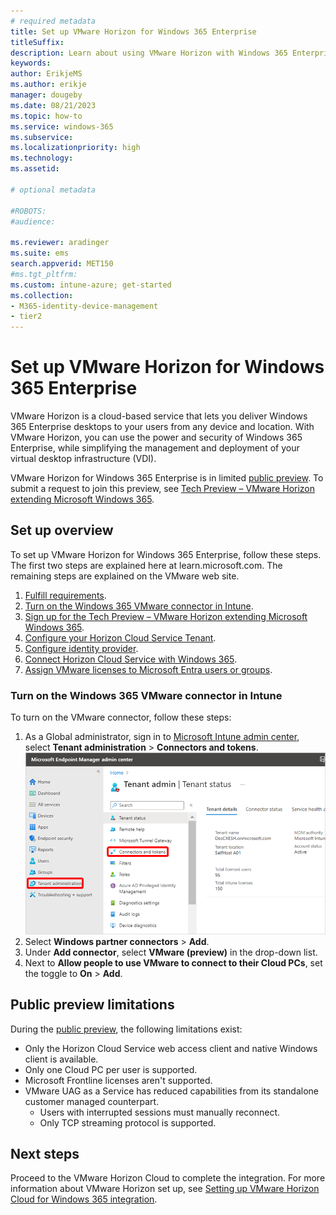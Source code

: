 ```yaml
---
# required metadata
title: Set up VMware Horizon for Windows 365 Enterprise
titleSuffix:
description: Learn about using VMware Horizon with Windows 365 Enterprise.
keywords:
author: ErikjeMS  
ms.author: erikje
manager: dougeby
ms.date: 08/21/2023
ms.topic: how-to
ms.service: windows-365
ms.subservice:
ms.localizationpriority: high
ms.technology:
ms.assetid: 

# optional metadata

#ROBOTS:
#audience:

ms.reviewer: aradinger    
ms.suite: ems
search.appverid: MET150
#ms.tgt_pltfrm:
ms.custom: intune-azure; get-started
ms.collection:
- M365-identity-device-management
- tier2
---
```


# Set up VMware Horizon for Windows 365 Enterprise

VMware Horizon is a cloud-based service that lets you deliver Windows 365 Enterprise desktops to your users from any device and location. With VMware Horizon, you can use the power and security of Windows 365 Enterprise, while simplifying the management and deployment of your virtual desktop infrastructure (VDI).

VMware Horizon for Windows 365 Enterprise is in limited [public preview](..\public-preview.md). To submit a request to join this preview, see [Tech Preview – VMware Horizon extending Microsoft Windows 365](https://www.vmware.com/learn/1733900_REG.html).

## Set up overview

To set up VMware Horizon for Windows 365 Enterprise, follow these steps. The first two steps are explained here at learn.microsoft.com. The remaining steps are explained on the VMware web site.

1. [Fulfill requirements](requirements-vmware-horizon.md).
2. [Turn on the Windows 365 VMware connector in Intune](#turn-on-the-windows-365-vmware-connector-in-intune).
3. [Sign up for the Tech Preview – VMware Horizon extending Microsoft Windows 365](https://www.vmware.com/learn/1733900_REG.html).
4. [Configure your Horizon Cloud Service Tenant](https://go.microsoft.com/fwlink/?linkid=2242843).
5. [Configure identity provider](https://go.microsoft.com/fwlink/?linkid=2242843).
6. [Connect Horizon Cloud Service with Windows 365](https://go.microsoft.com/fwlink/?linkid=2242843).
7. [Assign VMware licenses to Microsoft Entra users or groups](https://go.microsoft.com/fwlink/?linkid=2242843).

### Turn on the Windows 365 VMware connector in Intune

To turn on the VMware connector, follow these steps:

1. As a Global administrator, sign in to [Microsoft Intune admin center](https://go.microsoft.com/fwlink/?linkid=2109431), select **Tenant administration** > **Connectors and tokens**.
![Screenshot of navigating to Connectors and tokens.](./media/set-up-citrix/connectors-tokens.png)
2. Select **Windows partner connectors** > **Add**.
3. Under **Add connector**, select **VMware (preview)** in the drop-down list.
4. Next to **Allow people to use VMware to connect to their Cloud PCs**, set the toggle to **On** > **Add**.

## Public preview limitations

During the [public preview](..\public-preview.md), the following limitations exist:

- Only the Horizon Cloud Service web access client and native Windows client is available.
- Only one Cloud PC per user is supported.
- Microsoft Frontline licenses aren't supported.
- VMware UAG as a Service has reduced capabilities from its standalone customer managed counterpart.
  - Users with interrupted sessions must manually reconnect.
  - Only TCP streaming protocol is supported.

<!-- ########################## -->
## Next steps

Proceed to the VMware Horizon Cloud to complete the integration. For more information about VMware Horizon set up, see [Setting up VMware Horizon Cloud for Windows 365 integration](https://go.microsoft.com/fwlink/?linkid=2242843).
